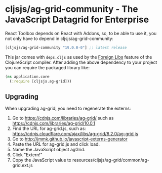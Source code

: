 # cljsjs/ag-grid-community - The JavaScript Datagrid for Enterprise

React Toolbox depends on React with Addons, so, to be able to use it, you not only have to depend in
cljsjs/ag-grid-community:

[](dependency)
```clojure
[cljsjs/ag-grid-community "19.0.0-0"] ;; latest release
```
[](/dependency)

This jar comes with `deps.cljs` as used by the [Foreign Libs][flibs] feature
of the ClojureScript compiler. After adding the above dependency to your project
you can require the packaged library like:

```clojure
(ns application.core
  (:require [cljsjs.ag-grid]))
```

[flibs]: https://clojurescript.org/reference/packaging-foreign-deps

## Upgrading

When upgrading ag-grid, you need to regenerate the externs:
1. Go to https://cdnjs.com/libraries/ag-grid/<THE-VERSION> such as https://cdnjs.com/libraries/ag-grid/10.0.1
2. Find the URL for ag-grid.js, such as: https://cdnjs.cloudflare.com/ajax/libs/ag-grid/8.2.0/ag-grid.js
3. Go to http://jmmk.github.io/javascript-externs-generator
4. Paste the URL for ag-grid.js and click load.
5. Name the JavaScript object agGrid.
6. Click "Extern!"
6. Copy the JavaScript value to resources/cljsjs/ag-grid/common/ag-grid.ext.js

